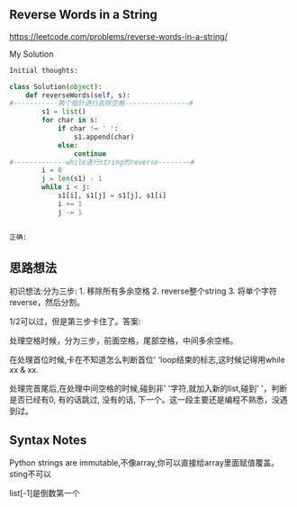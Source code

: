 ## Reverse Words in a String

https://leetcode.com/problems/reverse-words-in-a-string/

My Solution

```python
Initial thoughts:

class Solution(object):
    def reverseWords(self, s):
#-----------两个指针进行去除空格----------------#
        s1 = list()
        for char in s:
            if char != ' ':
                s1.append(char)
            else: 
                continue
#-------------while进行string的reverse--------#
        i = 0
        j = len(s1) - 1
        while i < j:
            s1[i], s1[j] = s1[j], s1[i]
            i += 1
            j -= 1
        
        
正确:       
```

## 思路想法
初识想法:分为三步: 1. 移除所有多余空格 2. reverse整个string 3. 将单个字符reverse，然后分割。

1/2可以过，但是第三步卡住了。答案:

处理空格时候，分为三步，前面空格，尾部空格，中间多余空格。

在处理首位时候,卡在不知道怎么判断首位' 'loop结束的标志,这时候记得用while xx & xx.

处理完首尾后,在处理中间空格的时候,碰到非' '字符,就加入新的list,碰到' '，判断是否已经有0, 有的话跳过, 没有的话, 下一个。这一段主要还是编程不熟悉，没遇到过。

## Syntax Notes

Python strings are immutable,不像array,你可以直接给array里面赋值覆盖。sting不可以

list[-1]是倒数第一个
